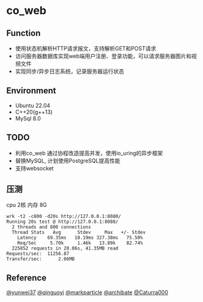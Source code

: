 # co_web

## Function

* 使用状态机解析HTTP请求报文，支持解析GET和POST请求
* 访问服务器数据库实现web端用户注册、登录功能，可以请求服务器图片和视频文件
* 实现同步/异步日志系统，记录服务器运行状态

## Environment

* Ubuntu 22.04
* C++20(g++13)
* MySql 8.0

## TODO
* 利用co_web 通过协程改造提高并发，使用io_uring的异步框架
* 替换MySQL, 计划使用PostgreSQL提高性能
* 支持websocket

## 压测
cpu 2核 内存 8G
```shell
wrk -t2 -c800 -d20s http://127.0.0.1:8080/
Running 20s test @ http://127.0.0.1:8080/
  2 threads and 800 connections
  Thread Stats   Avg      Stdev     Max   +/- Stdev
    Latency    69.35ms   18.19ms 327.38ms   75.50%
    Req/Sec     5.70k     1.46k   13.89k    82.74%
  225852 requests in 20.06s, 41.35MB read
Requests/sec:  11256.87
Transfer/sec:      2.06MB

```

## Reference

[@yunwei37](https://github.com/yunwei37/co-uring-WebServer/tree/master)
[@qinguoyi](https://github.com/qinguoyi/TinyWebServer)
[@markparticle](https://github.com/markparticle/WebServer)
[@archibate](https://github.com/archibate/co_async)
[@Caturra000](https://github.com/Caturra000/io_uring-examples-cpp)